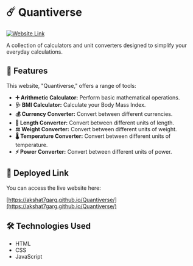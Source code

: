 # ☄️ Quantiverse

[![Website Link](https://img.shields.io/badge/Website-Online-brightgreen)](https://akshat7garg.github.io/Quantiverse/)

A collection of calculators and unit converters designed to simplify your everyday calculations.

## 🌟 Features

This website, "Quantiverse," offers a range of tools:

*   **➕ Arithmetic Calculator:** Perform basic mathematical operations.
*   **🩺 BMI Calculator:** Calculate your Body Mass Index.
*   **💰 Currency Converter:** Convert between different currencies.
*   **📏 Length Converter:** Convert between different units of length.
*   **⚖️ Weight Converter:** Convert between different units of weight.
*   **🌡️ Temperature Converter:** Convert between different units of temperature.
*   **⚡ Power Converter:** Convert between different units of power.

## 🚀 Deployed Link

You can access the live website here:

[https://akshat7garg.github.io/Quantiverse/](https://akshat7garg.github.io/Quantiverse/)

## 🛠️ Technologies Used

*   HTML
*   CSS
*   JavaScript